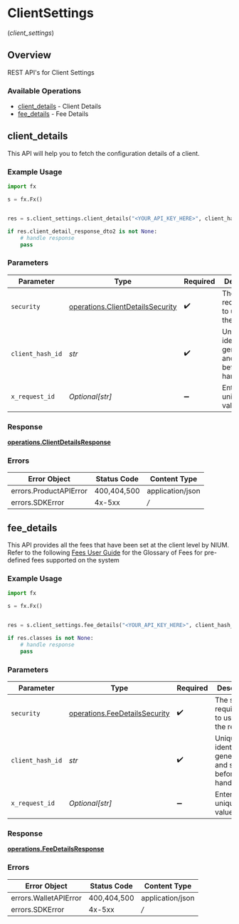 # ClientSettings
(*client_settings*)

## Overview

REST API's for Client Settings

### Available Operations

* [client_details](#client_details) - Client Details
* [fee_details](#fee_details) - Fee Details

## client_details

This API will help you to fetch the configuration details of a client.

### Example Usage

```python
import fx

s = fx.Fx()


res = s.client_settings.client_details("<YOUR_API_KEY_HERE>", client_hash_id='{{clientHashId}}', x_request_id='{{$guid}}')

if res.client_detail_response_dto2 is not None:
    # handle response
    pass
```

### Parameters

| Parameter                                                                            | Type                                                                                 | Required                                                                             | Description                                                                          | Example                                                                              |
| ------------------------------------------------------------------------------------ | ------------------------------------------------------------------------------------ | ------------------------------------------------------------------------------------ | ------------------------------------------------------------------------------------ | ------------------------------------------------------------------------------------ |
| `security`                                                                           | [operations.ClientDetailsSecurity](../../models/operations/clientdetailssecurity.md) | :heavy_check_mark:                                                                   | The security requirements to use for the request.                                    |                                                                                      |
| `client_hash_id`                                                                     | *str*                                                                                | :heavy_check_mark:                                                                   | Unique client identifier generated and shared before API handshake.                  | {{clientHashId}}                                                                     |
| `x_request_id`                                                                       | *Optional[str]*                                                                      | :heavy_minus_sign:                                                                   | Enter a unique UUID value                                                            | {{$guid}}                                                                            |


### Response

**[operations.ClientDetailsResponse](../../models/operations/clientdetailsresponse.md)**
### Errors

| Error Object           | Status Code            | Content Type           |
| ---------------------- | ---------------------- | ---------------------- |
| errors.ProductAPIError | 400,404,500            | application/json       |
| errors.SDKError        | 4x-5xx                 | */*                    |

## fee_details

This API provides all the fees that have been set at the client level by NIUM.
Refer to the following [Fees User Guide](doc:fees) for the Glossary of Fees for pre-defined fees supported on the system

### Example Usage

```python
import fx

s = fx.Fx()


res = s.client_settings.fee_details("<YOUR_API_KEY_HERE>", client_hash_id='{{clientHashId}}', x_request_id='{{$guid}}')

if res.classes is not None:
    # handle response
    pass
```

### Parameters

| Parameter                                                                      | Type                                                                           | Required                                                                       | Description                                                                    | Example                                                                        |
| ------------------------------------------------------------------------------ | ------------------------------------------------------------------------------ | ------------------------------------------------------------------------------ | ------------------------------------------------------------------------------ | ------------------------------------------------------------------------------ |
| `security`                                                                     | [operations.FeeDetailsSecurity](../../models/operations/feedetailssecurity.md) | :heavy_check_mark:                                                             | The security requirements to use for the request.                              |                                                                                |
| `client_hash_id`                                                               | *str*                                                                          | :heavy_check_mark:                                                             | Unique client identifier generated and shared before API handshake.            | {{clientHashId}}                                                               |
| `x_request_id`                                                                 | *Optional[str]*                                                                | :heavy_minus_sign:                                                             | Enter a unique UUID value                                                      | {{$guid}}                                                                      |


### Response

**[operations.FeeDetailsResponse](../../models/operations/feedetailsresponse.md)**
### Errors

| Error Object          | Status Code           | Content Type          |
| --------------------- | --------------------- | --------------------- |
| errors.WalletAPIError | 400,404,500           | application/json      |
| errors.SDKError       | 4x-5xx                | */*                   |

